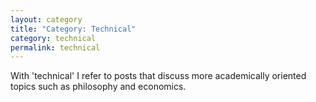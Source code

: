 ```yaml
---
layout: category
title: "Category: Technical"
category: technical
permalink: technical
---
```


With 'technical' I refer to posts that discuss more academically oriented topics such as philosophy and economics.
